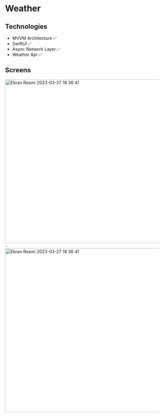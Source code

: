 # Weather

   ## Technologies
+ MVVM Architecture ✅ 
+ SwiftUI ✅
+ Async Network Layer ✅
+ Weather Api ✅

      
## Screens

<img height="538" alt="Ekran Resmi 2023-03-27 18 36 41" src="https://i.hizliresim.com/pucb51x.png"> - <img height="538" alt="Ekran Resmi 2023-03-27 18 36 41" src="https://i.hizliresim.com/n000zi9.png"> 
